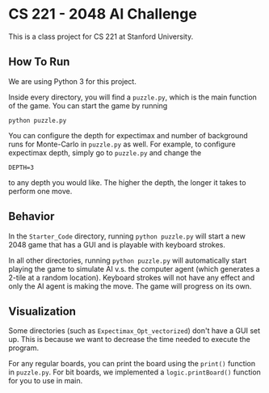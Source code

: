 # CS 221 - 2048 AI Challenge

This is a class project for CS 221 at Stanford University.

## How To Run

We are using Python 3 for this project.

Inside every directory, you will find a `puzzle.py`, which is 
the main function of the game. You can start the game by running
```
python puzzle.py
```


You can configure the depth for expectimax and number of background runs for Monte-Carlo 
in `puzzle.py` as well. For example, to configure expectimax depth, simply go to `puzzle.py` and change the 
```
DEPTH=3
```
to any depth you would like. The higher the depth, the longer it takes to 
perform one move.


## Behavior

In the `Starter_Code` directory, running `python puzzle.py` will start a new 2048 game 
that has a GUI and is playable with keyboard strokes. 

In all other directories, running `python puzzle.py` will automatically start playing the game 
to simulate AI v.s. the computer agent (which generates a 2-tile at a random location). Keyboard strokes
will not have any effect and only the AI agent is making the move. The game will progress on its own.

## Visualization

Some directories (such as `Expectimax_Opt_vectorized`) don't have a GUI set up. This is because we
 want to decrease the time needed to execute the program.

For any regular boards, you can print the board using the `print()` function in `puzzle.py`. For bit boards, we implemented
a `logic.printBoard()` function for you to use in main.


